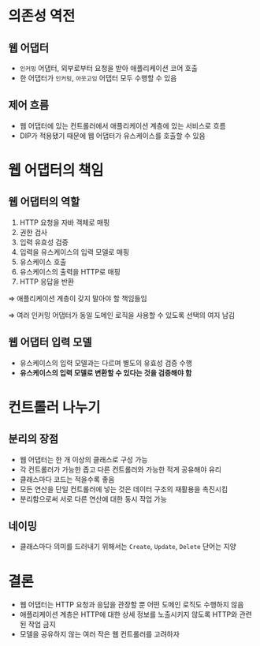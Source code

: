 # 의존성 역전

## 웹 어댑터

- `인커밍` 어댑터, 외부로부터 요청을 받아 애플리케이션 코어 호출
- 한 어댑터가 `인커밍`, `아웃고잉` 어댑터 모두 수행할 수 있음

## 제어 흐름

- 웹 어댑터에 있는 컨트롤러에서 애플리케이션 계층에 있는 서비스로 흐름
- DIP가 적용됐기 때문에 웹 어댑터가 유스케이스를 호출할 수 있음

# 웹 어댑터의 책임

## 웹 어댑터의 역할

1. HTTP 요청을 자바 객체로 매핑
2. 권한 검사
3. 입력 유효성 검증
4. 입력을 유스케이스의 입력 모델로 매핑
5. 유스케이스 호출
6. 유스케이스의 출력을 HTTP로 매핑
7. HTTP 응답을 반환

⇒ 애플리케이션 계층이 갖지 말아야 할 책임들임

⇒ 여러 인커밍 어댑터가 동일 도메인 로직을 사용할 수 있도록 선택의 여지 남김

## 웹 어댑터 입력 모델

- 유스케이스의 입력 모델과는 다르며 별도의 유효성 검증 수행
- **유스케이스의 입력 모델로 변환할 수 있다는 것을 검증해야 함**

# 컨트롤러 나누기

## 분리의 장점

- 웹 어댑터는 한 개 이상의 클래스로 구성 가능
- 각 컨트롤러가 가능한 좁고 다른 컨트롤러와 가능한 적게 공유해야 유리
- 클래스마다 코드는 적을수록 좋음
- 모든 연산을 단일 컨트롤러에 넣는 것은 데이터 구조의 재활용을 촉진시킴
- 분리함으로써 서로 다른 연산에 대한 동시 작업 가능

## 네이밍

- 클래스마다 의미를 드러내기 위해서는 `Create`, `Update`, `Delete` 단어는 지양

# 결론

- 웹 어댑터는 HTTP 요청과 응답을 관장할 뿐 어떤 도메인 로직도 수행하지 않음
- 애플리케이션 계층은 HTTP에 대한 상세 정보를 노출시키지 않도록 HTTP와 관련된 작업 금지
- 모델을 공유하지 않는 여러 작은 웹 컨트롤러를 고려하자
